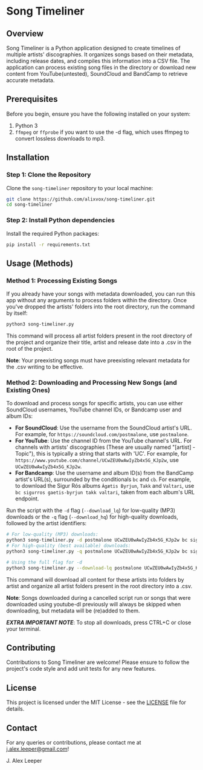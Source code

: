 # Song Timeliner

## Overview

Song Timeliner is a Python application designed to create timelines of multiple artists' discographies. It organizes songs based on their metadata, including release dates, and compiles this information into a CSV file. The application can process existing song files in the directory or download new content from YouTube(untested), SoundCloud and BandCamp to retrieve accurate metadata.

## Prerequisites

Before you begin, ensure you have the following installed on your system:

1.  Python 3
2.  `ffmpeg` or `ffprobe` if you want to use the -d flag, which uses ffmpeg to convert lossless downloads to mp3.

## Installation

### Step 1: Clone the Repository

Clone the `song-timeliner` repository to your local machine:

```bash
git clone https://github.com/alixvox/song-timeliner.git
cd song-timeliner
```

### Step 2: Install Python dependencies

Install the required Python packages:

```bash
pip install -r requirements.txt
```

## Usage (Methods)

### Method 1: Processing Existing Songs

If you already have your songs with metadata downloaded, you can run this app without any arguments to process folders within the directory. Once you've dropped the artists' folders into the root directory, run the command by itself:

```bash
python3 song-timeliner.py
```

This command will process all artist folders present in the root directory of the project and organize their title, artist and release date into a .csv in the root of the project.

**Note**: Your preexisting songs must have preexisting relevant metadata for the .csv writing to be effective.

### Method 2: Downloading and Processing New Songs (and Existing Ones)

To download and process songs for specific artists, you can use either SoundCloud usernames, YouTube channel IDs, or Bandcamp user and album IDs:

- **For SoundCloud**: Use the username from the SoundCloud artist's URL. For example, for `https://soundcloud.com/postmalone`, use `postmalone`.
- **For YouTube**: Use the channel ID from the YouTube channel's URL. For channels with artists' discographies (These are usually named "[artist] - Topic"), this is typically a string that starts with 'UC'. For example, for `https://www.youtube.com/channel/UCwZEU0wAwIyZb4x5G_KJp2w`, use `UCwZEU0wAwIyZb4x5G_KJp2w`.
- **For Bandcamp**: Use the username and album ID(s) from the BandCamp artist's URL(s), surrounded by the conditionals `bc` and `cb`. For example, to download the Sigur Rós albums `Ágætis Byrjun`, `Takk` and `Valtari`, use `bc sigurros gaetis-byrjun takk valtari`, taken from each album's URL endpoint.

Run the script with the `-d` flag (`--download_lq`) for low-quality (MP3) downloads or the `-q` flag (`--download_hq`) for high-quality downloads, followed by the artist identifiers:

```bash
# For low-quality (MP3) downloads:
python3 song-timeliner.py -d postmalone UCwZEU0wAwIyZb4x5G_KJp2w bc sigurros takk valtari cb
# For high-quality (best available) downloads:
python3 song-timeliner.py -q postmalone UCwZEU0wAwIyZb4x5G_KJp2w bc sigurros takk valtari cb

# Using the full flag for -d
python3 song-timeliner.py --download-lq postmalone UCwZEU0wAwIyZb4x5G_KJp2w bc sigurros takk valtari cb
```

This command will download all content for these artists into folders by artist and organize all artist folders present in the root directory into a .csv.

**Note**: Songs downloaded during a cancelled script run or songs that were downloaded using youtube-dl previously will always be skipped when downloading, but metadata will be (re)added to them.

***EXTRA IMPORTANT NOTE***: To stop all downloads, press CTRL+C or close your terminal.

## Contributing

Contributions to Song Timeliner are welcome! Please ensure to follow the project's code style and add unit tests for any new features.

## License

This project is licensed under the MIT License - see the [LICENSE](LICENSE) file for details.

## Contact

For any queries or contributions, please contact me at j.alex.leeper@gmail.com!

J. Alex Leeper
&nbsp;
